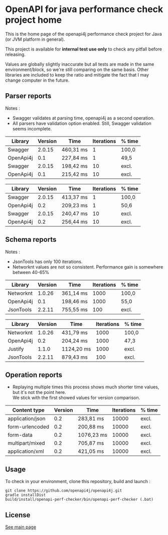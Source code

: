 # OpenAPI for java performance check project home

This is the home page of the openapi4j performance check project for Java (or JVM platform in general).

This project is available for **internal test use only** to check any pitfall before releasing.  

Values are globally slightly inaccurate but all tests are made in the same environment/block, so we're still comparing on the same basis.
Other libraries are included to keep the ratio and mitigate the fact that I may change computer in the future.

## Parser reports

Notes :
* Swagger validates at parsing time, openapi4j as a second operation.
* All parsers have validation option enabled. Still, Swagger validation seems incomplete.

| Library           | Version       | Time          | Iterations    | % time  |
|-------------------|---------------|---------------|---------------|---------|
| Swagger           | 2.0.15        | 460,31 ms     | 1             | 100,0   |
| OpenApi4j         | 0.1           | 227,84 ms     | 1             | 49,5    |
| Swagger           | 2.0.15        | 198,42 ms     | 10            | excl.   |
| OpenApi4j         | 0.1           | 215,42 ms     | 10            | excl.   |

| Library           | Version       | Time          | Iterations    | % time  |
|-------------------|---------------|---------------|---------------|---------|
| Swagger           | 2.0.15        | 413,37 ms     | 1             | 100,0   |
| OpenApi4j         | 0.2           | 209,23 ms     | 1             | 50,6    |
| Swagger           | 2.0.15        | 240,47 ms     | 10            | excl.   |
| OpenApi4j         | 0.2           | 256,44 ms     | 10            | excl.   |

## Schema reports

Notes :  
* JsonTools has only 100 iterations.
* Networknt values are not so consistent. Performance gain is somewhere between 40-65%


| Library           | Version       | Time          | Iterations    | % time  |
|-------------------|---------------|---------------|---------------|---------|
| Networknt         | 1.0.26        | 361,14 ms     | 1000          | 100,0   |
| OpenApi4j         | 0.1           | 198,46 ms     | 1000          | 55,0    |
| JsonTools         | 2.2.11        | 755,55 ms     | 100           | excl.   |

| Library           | Version       | Time          | Iterations    | % time  |
|-------------------|---------------|---------------|---------------|---------|
| Networknt         | 1.0.26        | 431,79 ms     | 1000          | 100,0   |
| OpenApi4j         | 0.2           | 204,24 ms     | 1000          | 47,3    |
| Justify           | 1.1.0         | 1124,20 ms    | 1000          | excl.   |
| JsonTools         | 2.2.11        | 879,43 ms     | 100           | excl.   |

## Operation reports
* Replaying multiple times this process shows much shorter time values, but it's not the point here.  
We stick with the first showed values for version comparison.

| Content type      | Version       | Time          | Iterations    | % time  |
|-------------------|---------------|---------------|---------------|---------|
| application/json  | 0.2           | 283,81 ms     | 10000         | excl.   |
| form-urlencoded   | 0.2           | 200,88 ms     | 10000         | excl.   |
| form-data         | 0.2           | 1076,23 ms    | 10000         | excl.   |
| multipart/mixed   | 0.2           | 705,87 ms     | 10000         | excl.   |
| application/xml   | 0.2           | 421,05 ms     | 10000         | excl.   |

## Usage

To check in your environment, clone this repository, build and launch :
```
git clone https://github.com/openapi4j/openapi4j.git
gradle installDist
build/install/openapi-perf-checker/bin/openapi-perf-checker (.bat)
```

## License

[See main page](https://github.com/openapi4j/openapi4j#license)

